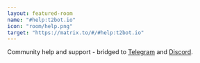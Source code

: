 ```yaml
---
layout: featured-room
name: "#help:t2bot.io"
icon: "room/help.png"
target: "https://matrix.to/#/#help:t2bot.io"
---
```


Community help and support  - bridged to [Telegram](https://t.me/t2botio) and [Discord](https://discord.gg/VHaa9fz).
